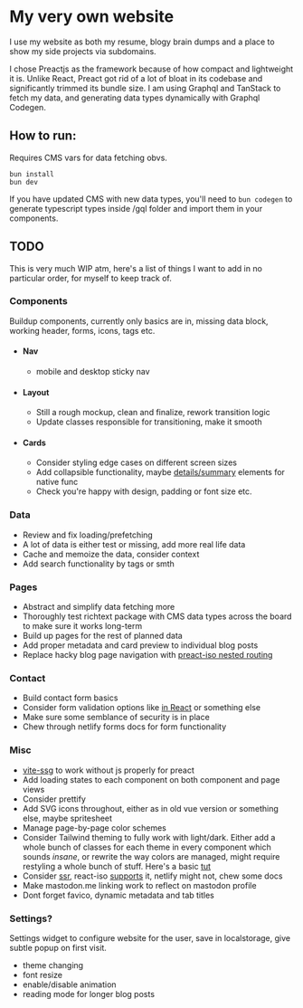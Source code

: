 # My very own website

I use my website as both my resume, blogy brain dumps and a place to show my side projects via subdomains.

I chose Preactjs as the framework because of how compact and lightweight it is. Unlike React, Preact got rid of a lot of bloat in its codebase and significantly trimmed its bundle size.
I am using Graphql and TanStack to fetch my data, and generating data types dynamically with Graphql Codegen.

## How to run:

Requires CMS vars for data fetching obvs.

```
bun install
bun dev
```

If you have updated CMS with new data types, you'll need to ``` bun codegen ``` to generate typescript types inside /gql folder and import them in your components.

## TODO

This is very much WIP atm, here's a list of things I want to add in no particular order, for myself to keep track of.

### Components

Buildup components, currently only basics are in, missing data block, working header, forms, icons, tags etc.

* #### Nav 
    * mobile and desktop sticky nav
* #### Layout
    * Still a rough mockup, clean and finalize, rework transition logic
    * Update classes responsible for transitioning, make it smooth
* #### Cards
    * Consider styling edge cases on different screen sizes 
    * Add collapsible functionality, maybe [details/summary](https://dev.to/jgustavoas/how-to-fully-animate-the-details-html-element-with-only-css-no-javascript-2n88) elements for native func
    * Check you're happy with design, padding or font size etc.

### Data
* Review and fix loading/prefetching
* A lot of data is either test or missing, add more real life data
* Cache and memoize the data, consider context
* Add search functionality by tags or smth

### Pages
* Abstract and simplify data fetching more
* Thoroughly test richtext package with CMS data types across the board to make sure it works long-term
* Build up pages for the rest of planned data
* Add proper metadata and card preview to individual blog posts
* Replace hacky blog page navigation with [preact-iso nested routing](https://preactjs.com/guide/v10/preact-iso/#nested-routing)

### Contact
* Build contact form basics
* Consider form validation options like [in React](https://rafaelcamargo.com/blog/validating-react-forms-easily-without-third-party-libraries/) or something else
* Make sure some semblance of security is in place
* Chew through netlify forms docs for form functionality

### Misc
* [vite-ssg](https://www.npmjs.com/package/vite-ssg) to work without js properly for preact
* Add loading states to each component on both component and page views
* Consider prettify
* Add SVG icons throughout, either as in old vue version or something else, maybe spritesheet
* Manage page-by-page color schemes
* Consider Tailwind theming to fully work with light/dark. Either add a whole bunch of classes for each theme in every component which sounds _insane_, or rewrite the way colors are managed, might require restyling a whole bunch of stuff. Here's a basic [tut](https://www.devgem.io/posts/mastering-tailwind-css-v4-implementing-dynamic-light-and-dark-themes-effortlessly)
* Consider [ssr](https://preactjs.com/guide/v10/server-side-rendering/), react-iso [supports](https://github.com/preactjs/preact-iso) it, netlify might not, chew some docs
* Make mastodon.me linking work to reflect on mastodon profile
* Dont forget favico, dynamic metadata and tab titles

### Settings?

Settings widget to configure website for the user, save in localstorage, give subtle popup on first visit.

* theme changing
* font resize
* enable/disable animation
* reading mode for longer blog posts